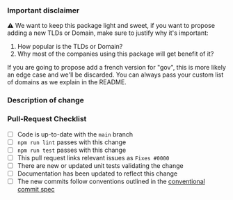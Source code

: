 <!--
  😀 Wonderful!  Thank you for opening a pull request.

  Please fill in the information below to expedite the review
  and (hopefully) merge of your change.
-->

### Important disclaimer

⚠️ We want to keep this package light and sweet, if you want to propose adding a new TLDs or Domain, make sure to justify why it's important:

1. How popular is the TLDs or Domain?
2. Why most of the companies using this package will get benefit of it?

If you are going to propose add a french version for "gov", this is more likely an edge case and we'll be discarded. You can always pass your custom list of domains as we explain in the README.

### Description of change

<!--
  Please be clear and concise what the change is intended to do,
  why this change is needed, and how you've verified that it
  corrects what you intended.

  In some cases it may be helpful to include the current behavior
  and the new behavior.

  If the change is related to an open issue, you can link it here.
  If you include `Fixes #0000` (replacing `0000` with the issue number)
  when this is merged it will automatically mark the issue as fixed and
  close it.
-->

### Pull-Request Checklist

<!--
  Please make sure to review and check all of the following.

  If an item is not applicable, you can add "N/A" to the end.
-->

- [ ] Code is up-to-date with the `main` branch
- [ ] `npm run lint` passes with this change
- [ ] `npm run test` passes with this change
- [ ] This pull request links relevant issues as `Fixes #0000`
- [ ] There are new or updated unit tests validating the change
- [ ] Documentation has been updated to reflect this change
- [ ] The new commits follow conventions outlined in the [conventional commit spec](https://www.conventionalcommits.org/en/v1.0.0/)

<!--
  🎉 Thank you for contributing!
-->
